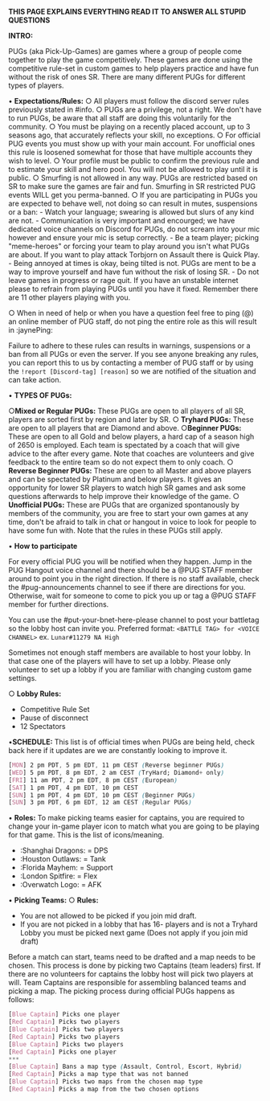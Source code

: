**THIS PAGE EXPLAINS EVERYTHING READ IT TO ANSWER ALL STUPID QUESTIONS**

__**INTRO:**__

PUGs (aka Pick-Up-Games) are games where a group of people come together to play the game competitively. These games are done using the competitive rule-set in custom games to help players practice and have fun without the risk of ones SR. There are many different PUGs for different types of players.

• __**Expectations/Rules:**__
  ○ All players must follow the discord server rules previously stated in #info.
  ○ PUGs are a privilege, not a right. We don't have to run PUGs, be aware that all staff are doing this voluntarily for the community.
  ○ You must be playing on a recently placed account, up to 3 seasons ago, that accurately reflects your skill, no exceptions.
  ○ For official PUG events you must show up with your main account. For unofficial ones this rule is loosened somewhat for those that have multiple accounts they wish to level.
  ○ Your profile must be public to confirm the previous rule and to estimate your skill and hero pool. You will not be allowed to play until it is public.
  ○ Smurfing is not allowed in any way. PUGs are restricted based on SR to make sure the games are fair and fun. Smurfing in SR restricted PUG events WILL get you perma-banned.
  ○ If you are participating in PUGs you are expected to behave well, not doing so can result in mutes, suspensions or a ban:
    - Watch your language; swearing is allowed but slurs of any kind are not.
    - Communication is very important and encourged; we have dedicated voice channels on Discord for PUGs, do not scream into your mic however and ensure your mic is setup correctly.
    - Be a team player; picking "meme-heroes" or forcing your team to play around you isn't what PUGs are about. If you want to play attack Torbjorn on Assault there is Quick Play.
    - Being annoyed at times is okay, being tilted is not. PUGs are ment to be a way to improve yourself and have fun without the risk of losing SR.
    - Do not leave games in progress or rage quit. If you have an unstable internet please to refrain from playing PUGs until you have it fixed. Remember there are 11 other players playing with you.

  ○ When in need of help or when you have a question feel free to ping (@) an online member of PUG staff, do not ping the entire role as this will result in :jaynePing:

Failure to adhere to these rules can results in warnings, suspensions or a ban from all PUGs or even the server.
If you see anyone breaking any rules, you can report this to us by contacting a member of PUG staff or by using the `!report [Discord-tag] [reason]` so we are notified of the situation and can take action.

• __**TYPES OF PUGs:**__

○__Mixed or Regular PUGs:__
These PUGs are open to all players of all SR, players are sorted first by region and later by SR.
○ __Tryhard PUGs:__
These are open to all players that are Diamond and above.
○__Beginner PUGs:__
These are open to all Gold and below players, a hard cap of a season high of 2650 is employed. Each team is spectated by a coach that will give advice to the after every game. Note that coaches are volunteers and give feedback to the entire team so do not expect them to only coach.
○ __Reverse Beginner PUGs:__
These are open to all Master and above players and can be spectated by Platinum and below players. It gives an opportunity for lower SR players to watch high SR games and ask some questions afterwards to help improve their knowledge of the game.
○ __Unofficial PUGs:__
These are PUGs that are organized spontanously by members of the community, you are free to start your own games at any time, don't be afraid to talk in chat or hangout in voice to look for people to have some fun with. Note that the rules in these PUGs still apply.

• __**How to participate**__

For every official PUG you will be notified when they happen. Jump in the PUG Hangout voice channel and there should be a @PUG STAFF member around to point you in the right direction. If there is no staff available, check the #pug-announcements channel to see if there are directions for you. Otherwise, wait for someone to come to pick you up or tag a @PUG STAFF member for further directions.

You can use the #put-your-bnet-here-please channel to post your battletag so the lobby host can invite you.
Preferred format:
`<BATTLE TAG> for <VOICE CHANNEL>`
ex. `Lunar#11279 NA High`

Sometimes not enough staff members are available to host your lobby. In that case one of the players will have to set up a lobby. Please only volunteer to set up a lobby if you are familiar with changing custom game settings.

○ __Lobby Rules:__
  - Competitive Rule Set
  - Pause of disconnect
  - 12 Spectators

•__**SCHEDULE:**__
This list is of official times when PUGs are being held, check back here if it updates are we are constantly looking to improve it.

```css
[MON] 2 pm PDT, 5 pm EDT, 11 pm CEST (Reverse beginner PUGs)
[WED] 5 pm PDT, 8 pm EDT, 2 am CEST (TryHard; Diamond+ only)
[FRI] 11 am PDT, 2 pm EDT, 8 pm CEST (European)
[SAT] 1 pm PDT, 4 pm EDT, 10 pm CEST
[SUN] 1 pm PDT, 4 pm EDT, 10 pm CEST (Beginner PUGs)
[SUN] 3 pm PDT, 6 pm EDT, 12 am CEST (Regular PUGs)
```

• __**Roles:**__
To make picking teams easier for captains, you are required to change your in-game player icon to match what you are going to be playing for that game. This is the list of icons/meaning.
- :Shanghai Dragons: = DPS
- :Houston Outlaws: = Tank
- :Florida Mayhem: = Support
- :London Spitfire: = Flex
- :Overwatch Logo: = AFK

• __**Picking Teams:**__
○ __Rules:__
  - You are not allowed to be picked if you join mid draft.
  - If you are not picked in a lobby that has 16- players and is not a Tryhard Lobby you must be picked next game (Does not apply if you join mid draft)

Before a match can start, teams need to be drafted and a map needs to be chosen. This process is done by picking two Captains (team leaders) first. If there are no volunteers for captains the lobby host will pick two players at will. Team Captains are responsible for assembling balanced teams and picking a map. The picking process during official PUGs happens as follows:

```css
[Blue Captain] Picks one player
[Red Captain] Picks two players
[Blue Captain] Picks two players
[Red Captain] Picks two players
[Blue Captain] Picks two players
[Red Captain] Picks one player
***
[Blue Captain] Bans a map type (Assault, Control, Escort, Hybrid)
[Red Captain] Picks a map type that was not banned
[Blue Captain] Picks two maps from the chosen map type
[Red Captain] Picks a map from the two chosen options
```
